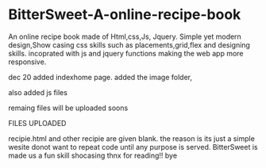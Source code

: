 # BitterSweet-A-online-recipe-book
An online recipe book made of Html,css,Js, Jquery.
Simple yet modern design,Show casing css skills such as placements,grid,flex and designing skills.
incoprated with js and jquery functions making the web app more responsive.

dec 20 added indexhome page.
added the image folder,

also added js files

remaing files will be uploaded soons

FILES UPLOADED

recipie.html and other recipie are given blank.
the reason is its just a simple wesite donot want to repeat code until any purpose is served.
BitterSweet is made us a fun skill shocasing
thnx for reading!! bye
